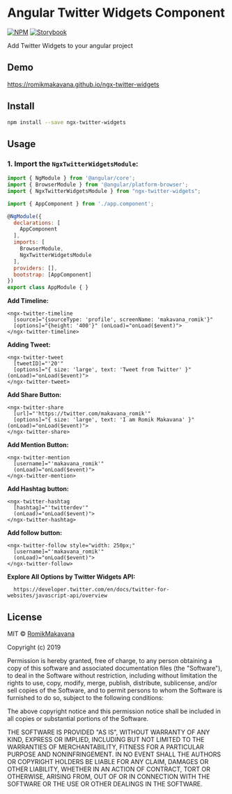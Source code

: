 # Angular Twitter Widgets Component

[![NPM](https://img.shields.io/npm/v/react-twitter-embed.svg)](https://www.npmjs.com/package/ngx-twitter-widgets) [![Storybook](https://cdn.jsdelivr.net/gh/storybooks/brand@master/badge/badge-storybook.svg)](https://romikmakavana.github.io/ngx-twitter-widgets)  
<!-- [![Build Status](https://travis-ci.org/saurabhnemade/react-twitter-embed.svg?branch=storybook-migration)](https://travis-ci.org/saurabhnemade/react-twitter-embed)  -->
<!-- [![Known Vulnerabilities](https://snyk.io/test/github/saurabhnemade/react-twitter-embed/badge.svg)](https://snyk.io/test/github/saurabhnemade/react-twitter-embed)  -->
<!-- [![JavaScript Style Guide](https://img.shields.io/badge/code_style-standard-brightgreen.svg)](https://standardjs.com) [![License](https://img.shields.io/badge/license-MIT-brightgreen.svg)](https://raw.githubusercontent.com/saurabhnemade/react-twitter-embed/master/LICENSE) -->


Add Twitter Widgets to your angular project

## Demo

https://romikmakavana.github.io/ngx-twitter-widgets

## Install

```bash
npm install --save ngx-twitter-widgets
```

## Usage

### 1. Import the `NgxTwitterWidgetsModule`:
```jsx
import { NgModule } from '@angular/core';
import { BrowserModule } from '@angular/platform-browser';
import { NgxTwitterWidgetsModule } from "ngx-twitter-widgets";

import { AppComponent } from './app.component';

@NgModule({
  declarations: [
    AppComponent
  ],
  imports: [
    BrowserModule,
    NgxTwitterWidgetsModule
  ],
  providers: [],
  bootstrap: [AppComponent]
})
export class AppModule { }
```

**Add Timeline:**

    <ngx-twitter-timeline
      [source]="{sourceType: 'profile', screenName: 'makavana_romik'}"
      [options]="{height: '400'}" (onLoad)="onLoad($event)">
    </ngx-twitter-timeline>

**Adding Tweet:**

    <ngx-twitter-tweet
      [tweetID]="'20'"
      [options]="{ size: 'large', text: 'Tweet from Twitter' }" (onLoad)="onLoad($event)">
    </ngx-twitter-tweet>

**Add Share Button:**

    <ngx-twitter-share
      [url]="'https://twitter.com/makavana_romik'"
      [options]="{ size: 'large', text: 'I am Romik Makavana' }" (onLoad)="onLoad($event)">
    </ngx-twitter-share>

**Add Mention Button:**

    <ngx-twitter-mention
      [username]="'makavana_romik'"
      (onLoad)="onLoad($event)">
    </ngx-twitter-mention>

**Add Hashtag button:**

    <ngx-twitter-hashtag
      [hashtag]="'twitterdev'"
      (onLoad)="onLoad($event)">
    </ngx-twitter-hashtag>

 **Add follow button:**

    <ngx-twitter-follow style="width: 250px;"
      [username]="'makavana_romik'"
      (onLoad)="onLoad($event)">
    </ngx-twitter-follow>

 **Explore All Options by Twitter Widgets API:**

      https://developer.twitter.com/en/docs/twitter-for-websites/javascript-api/overview


## License

MIT © [RomikMakavana](https://github.com/RomikMakavana)

Copyright (c) 2019

Permission is hereby granted, free of charge, to any person obtaining a copy
of this software and associated documentation files (the "Software"), to deal
in the Software without restriction, including without limitation the rights
to use, copy, modify, merge, publish, distribute, sublicense, and/or sell
copies of the Software, and to permit persons to whom the Software is
furnished to do so, subject to the following conditions:

The above copyright notice and this permission notice shall be included in all
copies or substantial portions of the Software.

THE SOFTWARE IS PROVIDED "AS IS", WITHOUT WARRANTY OF ANY KIND, EXPRESS OR
IMPLIED, INCLUDING BUT NOT LIMITED TO THE WARRANTIES OF MERCHANTABILITY,
FITNESS FOR A PARTICULAR PURPOSE AND NONINFRINGEMENT. IN NO EVENT SHALL THE
AUTHORS OR COPYRIGHT HOLDERS BE LIABLE FOR ANY CLAIM, DAMAGES OR OTHER
LIABILITY, WHETHER IN AN ACTION OF CONTRACT, TORT OR OTHERWISE, ARISING FROM,
OUT OF OR IN CONNECTION WITH THE SOFTWARE OR THE USE OR OTHER DEALINGS IN THE
SOFTWARE.
